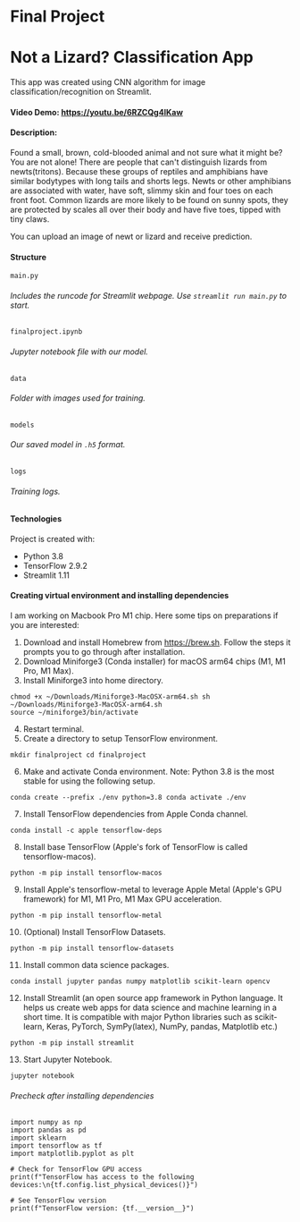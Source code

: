 # Final Project

# Not a Lizard? Classification App
This app was created using CNN algorithm for image classification/recognition on Streamlit.

#### Video Demo: <https://youtu.be/6RZCQg4lKaw>
#### Description:

Found a small, brown, cold-blooded animal and not sure what it might be? You are not alone!
There are people that can't distinguish lizards from newts(tritons). Because these groups of reptiles and amphibians have similar bodytypes with long tails and shorts legs. Newts or other amphibians are associated with water, have soft, slimmy skin and four toes on each front foot. Common lizards are more likely to be found on sunny spots, they are protected by scales all over their body and have five toes, tipped with tiny claws.

You can upload an image of newt or lizard and receive prediction.

#### Structure
`main.py`
###### Includes the runcode for Streamlit webpage. Use `streamlit run main.py` to start.

`finalproject.ipynb`
###### Jupyter notebook file with our model.

`data`
###### Folder with images used for training.

`models`
###### Our saved model in `.h5` format.

`logs`
###### Training logs.

#### Technologies
Project is created with:
- Python 3.8
- TensorFlow 2.9.2
- Streamlit 1.11

#### Creating virtual environment and installing dependencies
I am working on Macbook Pro M1 chip. Here some tips on preparations if you are interested:

1. Download and install Homebrew from https://brew.sh. Follow the steps it prompts you to go through after installation.
2. Download Miniforge3 (Conda installer) for macOS arm64 chips (M1, M1 Pro, M1 Max).
3. Install Miniforge3 into home directory.
```
chmod +x ~/Downloads/Miniforge3-MacOSX-arm64.sh sh ~/Downloads/Miniforge3-MacOSX-arm64.sh 
source ~/miniforge3/bin/activate
```
4. Restart terminal.
5. Create a directory to setup TensorFlow environment.
```
mkdir finalproject cd finalproject
```
6. Make and activate Conda environment. Note: Python 3.8 is the most stable for using the following setup.
```
conda create --prefix ./env python=3.8 conda activate ./env
```
7. Install TensorFlow dependencies from Apple Conda channel.
```
conda install -c apple tensorflow-deps
```
8. Install base TensorFlow (Apple's fork of TensorFlow is called tensorflow-macos).
```
python -m pip install tensorflow-macos
```
9. Install Apple's tensorflow-metal to leverage Apple Metal (Apple's GPU framework) for M1, M1 Pro, M1 Max GPU acceleration.
```
python -m pip install tensorflow-metal
```
10. (Optional) Install TensorFlow Datasets.
```
python -m pip install tensorflow-datasets
```
11. Install common data science packages.
```
conda install jupyter pandas numpy matplotlib scikit-learn opencv
```
12. Install Streamlit (an open source app framework in Python language. It helps us create web apps for data science and machine learning in a short time. It is compatible with major Python libraries such as scikit-learn, Keras, PyTorch, SymPy(latex), NumPy, pandas, Matplotlib etc.)
```
python -m pip install streamlit
```
13. Start Jupyter Notebook.
```
jupyter notebook
```
###### Precheck after installing dependencies
```
import numpy as np
import pandas as pd
import sklearn
import tensorflow as tf
import matplotlib.pyplot as plt

# Check for TensorFlow GPU access
print(f"TensorFlow has access to the following devices:\n{tf.config.list_physical_devices()}")

# See TensorFlow version
print(f"TensorFlow version: {tf.__version__}")
```
